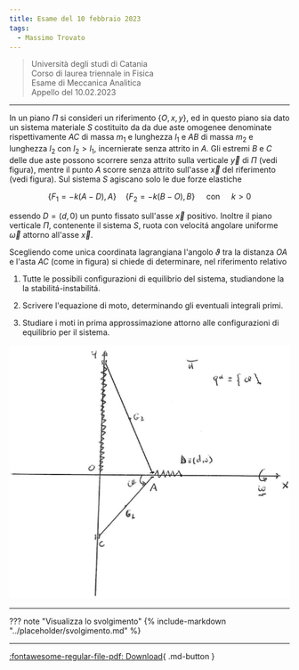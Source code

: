 ```yaml
---
title: Esame del 10 febbraio 2023
tags:
  - Massimo Trovato
---
```


>Università degli studi di Catania<br> Corso di laurea triennale in Fisica<br> Esame di Meccanica Analitica<br> Appello del 10.02.2023

---

In un piano $\Pi$ si consideri un riferimento $\{O, x, y\}$, ed in
questo piano sia dato un sistema materiale $S$ costituito da da due aste
omogenee denominate rispettivamente $A C$ di massa $m_{1}$ e lunghezza
$l_{1}$ e $A B$ di massa $m_{2}$ e lunghezza $l_{2}$ con $l_{2}>l_{1}$,
incernierate senza attrito in $A$. Gli estremi $B$ e $C$ delle due aste
possono scorrere senza attrito sulla verticale $\vec{y}$ di $\Pi$ (vedi
figura), mentre il punto $A$ scorre senza attrito sull'asse $\vec{x}$
del riferimento (vedi figura). Sul sistema $S$ agiscano solo le due
forze elastiche

$$\left\{F_{1}=-k(A-D), A\right\} \quad\left\{F_{2}=-k(B-O), B\right\} \quad \text { con } \quad k>0$$

essendo $D=(d, 0)$ un punto fissato sull'asse $\vec{x}$ positivo.
Inoltre il piano verticale $\Pi$, contenente il sistema $S$, ruota con
velocitá angolare uniforme $\vec{\omega}$ attorno all'asse $\vec{x}$.

Scegliendo come unica coordinata lagrangiana l'angolo $\vartheta$ tra la
distanza $O A$ e l'asta $A C$ (come in figura) si chiede di determinare,
nel riferimento relativo

1.  Tutte le possibili configurazioni di equilibrio del sistema,
    studiandone la la stabilitá-instabilitá.

2.  Scrivere l'equazione di moto, determinando gli eventuali integrali
    primi.

3.  Studiare i moti in prima approssimazione attorno alle configurazioni
    di equilibrio per il sistema.

![image](images/2023_04_04_fdeaa97a1ff25f89fa04g-16.jpg)

---

??? note "Visualizza lo svolgimento"
    {% include-markdown "../placeholder/svolgimento.md" %}

---

[:fontawesome-regular-file-pdf: Download](pdf/2023-02-10.pdf){ .md-button }